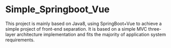 # Simple_Springboot_Vue
This project is mainly based on Java8, using SpringBoot+Vue to achieve a simple project of front-end separation. It is based on a simple MVC three-layer architecture implementation and fits the majority of application system requirements.
